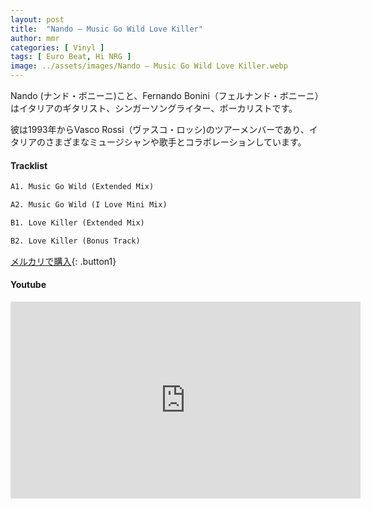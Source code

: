 ```yaml
---
layout: post
title:  "Nando – Music Go Wild Love Killer"
author: mmr
categories: [ Vinyl ]
tags: [ Euro Beat, Hi NRG ]
image: ../assets/images/Nando – Music Go Wild Love Killer.webp
---
```


Nando (ナンド・ボニーニ)こと、Fernando Bonini（フェルナンド・ボニーニ）はイタリアのギタリスト、シンガーソングライター、ボーカリストです。

彼は1993年からVasco Rossi（ヴァスコ・ロッシ)のツアーメンバーであり、イタリアのさまざまなミュージシャンや歌手とコラボレーションしています。

#### Tracklist
```md
A1. Music Go Wild (Extended Mix)

A2. Music Go Wild (I Love Mini Mix)

B1. Love Killer (Extended Mix)

B2. Love Killer (Bonus Track)
```

[メルカリで購入](https://jp.mercari.com/item/m85143464276?afid=6142608987){: .button1}

#### Youtube
<iframe width="560" height="315" src="https://www.youtube.com/embed/5havwNHKpM0?si=m_Vw8yHhcynN2Ng5" title="YouTube video player" frameborder="0" allow="accelerometer; autoplay; clipboard-write; encrypted-media; gyroscope; picture-in-picture; web-share" referrerpolicy="strict-origin-when-cross-origin" allowfullscreen></iframe>